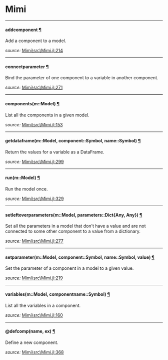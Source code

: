 # Mimi


---

<a id="function__addcomponent.1" class="lexicon_definition"></a>
#### addcomponent [¶](#function__addcomponent.1)

Add a component to a model.


*source:*
[Mimi\src\Mimi.jl:214](https://github.com/davidanthoff/Mimi.jl/tree/b2fc0ecd9caf5eefbe20673c26cd35cb0e1404c6/src\Mimi.jl#L214)

---

<a id="function__connectparameter.1" class="lexicon_definition"></a>
#### connectparameter [¶](#function__connectparameter.1)

Bind the parameter of one component to a variable in another component.



*source:*
[Mimi\src\Mimi.jl:271](https://github.com/davidanthoff/Mimi.jl/tree/b2fc0ecd9caf5eefbe20673c26cd35cb0e1404c6/src\Mimi.jl#L271)

---

<a id="method__components.1" class="lexicon_definition"></a>
#### components(m::Model) [¶](#method__components.1)

List all the components in a given model.


*source:*
[Mimi\src\Mimi.jl:153](https://github.com/davidanthoff/Mimi.jl/tree/b2fc0ecd9caf5eefbe20673c26cd35cb0e1404c6/src\Mimi.jl#L153)

---

<a id="method__getdataframe.1" class="lexicon_definition"></a>
#### getdataframe(m::Model, component::Symbol, name::Symbol) [¶](#method__getdataframe.1)

Return the values for a variable as a DataFrame.


*source:*
[Mimi\src\Mimi.jl:299](https://github.com/davidanthoff/Mimi.jl/tree/b2fc0ecd9caf5eefbe20673c26cd35cb0e1404c6/src\Mimi.jl#L299)

---

<a id="method__run.1" class="lexicon_definition"></a>
#### run(m::Model) [¶](#method__run.1)

Run the model once.


*source:*
[Mimi\src\Mimi.jl:329](https://github.com/davidanthoff/Mimi.jl/tree/b2fc0ecd9caf5eefbe20673c26cd35cb0e1404c6/src\Mimi.jl#L329)

---

<a id="method__setleftoverparameters.1" class="lexicon_definition"></a>
#### setleftoverparameters(m::Model, parameters::Dict{Any, Any}) [¶](#method__setleftoverparameters.1)

Set all the parameters in a model that don't have a value and are not connected
to some other component to a value from a dictionary.


*source:*
[Mimi\src\Mimi.jl:277](https://github.com/davidanthoff/Mimi.jl/tree/b2fc0ecd9caf5eefbe20673c26cd35cb0e1404c6/src\Mimi.jl#L277)

---

<a id="method__setparameter.1" class="lexicon_definition"></a>
#### setparameter(m::Model, component::Symbol, name::Symbol, value) [¶](#method__setparameter.1)

Set the parameter of a component in a model to a given value.


*source:*
[Mimi\src\Mimi.jl:219](https://github.com/davidanthoff/Mimi.jl/tree/b2fc0ecd9caf5eefbe20673c26cd35cb0e1404c6/src\Mimi.jl#L219)

---

<a id="method__variables.1" class="lexicon_definition"></a>
#### variables(m::Model, componentname::Symbol) [¶](#method__variables.1)

List all the variables in a component.


*source:*
[Mimi\src\Mimi.jl:160](https://github.com/davidanthoff/Mimi.jl/tree/b2fc0ecd9caf5eefbe20673c26cd35cb0e1404c6/src\Mimi.jl#L160)

---

<a id="macro___defcomp.1" class="lexicon_definition"></a>
#### @defcomp(name, ex) [¶](#macro___defcomp.1)

Define a new component.


*source:*
[Mimi\src\Mimi.jl:368](https://github.com/davidanthoff/Mimi.jl/tree/b2fc0ecd9caf5eefbe20673c26cd35cb0e1404c6/src\Mimi.jl#L368)

